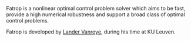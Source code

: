 Fatrop is a nonlinear optimal control problem solver which aims to be fast, provide a high numerical robustness and support a broad class of optimal control problems.

Fatrop is developed by [Lander Vanroye](lvanroye.github.io), during his time at KU Leuven.